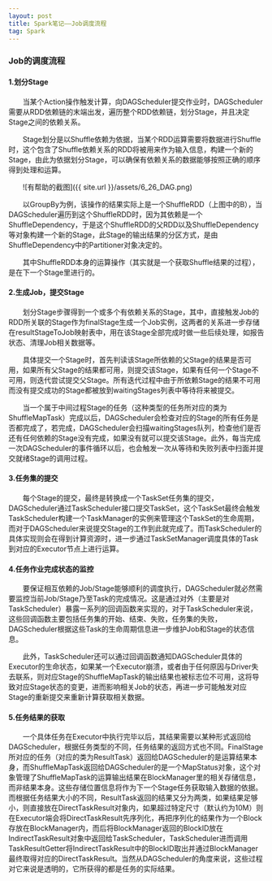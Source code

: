 ```yaml
---
layout: post
title: Spark笔记——Job调度流程
tag: Spark
---
```

### Job的调度流程
#### 1.划分Stage
　　当某个Action操作触发计算，向DAGScheduler提交作业时，DAGScheduler需要从RDD依赖链的末端出发，遍历整个RDD依赖链，划分Stage，并且决定Stage之间的依赖关系。

　　Stage划分是以Shuffle依赖为依据，当某个RDD运算需要将数据进行Shuffle时，这个包含了Shuffle依赖关系的RDD将被用来作为输入信息，构建一个新的Stage，由此为依据划分Stage，可以确保有依赖关系的数据能够按照正确的顺序得到处理和运算。

　　![有帮助的截图]({{ site.url }}/assets/6_26_DAG.png)

　　以GroupBy为例，该操作的结果实际上是一个ShuffleRDD（上图中的B），当DAGScheduler遍历到这个ShuffleRDD时，因为其依赖是一个ShuffleDependency，于是这个ShuffleRDD的父RDD以及ShuffleDependency等对象构建一个新的Stage，此Stage的输出结果的分区方式，是由ShuffleDependency中的Partitioner对象决定的。

　　其中ShuffleRDD本身的运算操作（其实就是一个获取Shuffle结果的过程），是在下一个Stage里进行的。　
#### 2.生成Job，提交Stage
　　划分Stage步骤得到一个或多个有依赖关系的Stage，其中，直接触发Job的RDD所关联的Stage作为finalStage生成一个Job实例，这两者的关系进一步存储在resultStageToJob映射表中，用在该Stage全部完成时做一些后续处理，如报告状态、清理Job相关数据等。

　　具体提交一个Stage时，首先判读该Stage所依赖的父Stage的结果是否可用，如果所有父Stage的结果都可用，则提交该Stage，如果有任何一个Stage不可用，则迭代尝试提交父Stage。所有迭代过程中由于所依赖Stage的结果不可用而没有提交成功的Stage都被放到waitingStages列表中等待将来被提交。

　　当一个属于中间过程Stage的任务（这种类型的任务所对应的类为ShuffleMapTask）完成以后，DAGScheduler会检查对应的Stage的所有任务是否都完成了，若完成，DAGScheduler会扫描waitingStages队列，检查他们是否还有任何依赖的Stage没有完成，如果没有就可以提交该Stage。此外，每当完成一次DAGScheduler的事件循环以后，也会触发一次从等待和失败列表中扫面并提交就绪Stage的调用过程。
#### 3.任务集的提交
　　每个Stage的提交，最终是转换成一个TaskSet任务集的提交，DAGScheduler通过TaskScheduler接口提交TaskSet，这个TaskSet最终会触发TaskScheduler构建一个TaskManager的实例来管理这个TaskSet的生命周期，而对于DAGScheduler来说提交Stage的工作到此就完成了。而TaskScheduler的具体实现则会在得到计算资源时，进一步通过TaskSetManager调度具体的Task到对应的Executor节点上进行运算。
#### 4.任务作业完成状态的监控
　　要保证相互依赖的Job/Stage能够顺利的调度执行，DAGScheduler就必然需要监控当前Job/Stage乃至Task的完成情况。这是通过对外（主要是对TaskScheduler）暴露一系列的回调函数来实现的，对于TaskScheduler来说，这些回调函数主要包括任务集的开始、结束、失败，任务集的失败，DAGScheduler根据这些Task的生命周期信息进一步维护Job和Stage的状态信息。

　　此外，TaskScheduler还可以通过回调函数通知DAGScheduler具体的Executor的生命状态，如果某一个Executor崩溃，或者由于任何原因与Driver失去联系，则对应Stage的ShuffleMapTask的输出结果也被标志位不可用，这将导致对应Stage状态的变更，进而影响相关Job的状态，再进一步可能触发对应Stage的重新提交来重新计算获取相关数据。
#### 5.任务结果的获取
　　一个具体任务在Executor中执行完毕以后，其结果需要以某种形式返回给DAGScheduler，根据任务类型的不同，任务结果的返回方式也不同。FinalStage所对应的任务（对应的类为ResultTask）返回给DAGScheduler的是运算结果本身，而ShuffleMapTask返回给DAGScheduler的是一个MapStatus对象，这个对象管理了ShuffleMapTask的运算输出结果在BlockManager里的相关存储信息，而非结果本身。这些存储位置信息将作为下一个Stage任务获取输入数据的依据。而根据任务结果大小的不同，ResultTask返回的结果又分为两类，如果结果足够小，则直接放在DirectTaskResult对象内，如果超过特定尺寸（默认约为10M）则在Executor端会将DirectTaskResult先序列化，再把序列化的结果作为一个Block存放在BlockManager内，而后将BlockManager返回的BlockID放在IndirectTaskResult对象中返回给TaskScheduler，TaskScheduler进而调用TaskResultGetter将IndirectTaskResult中的BlockID取出并通过BlockManager最终取得对应的DirectTaskResult。当然从DAGScheduler的角度来说，这些过程对它来说是透明的，它所获得的都是任务的实际结果。
